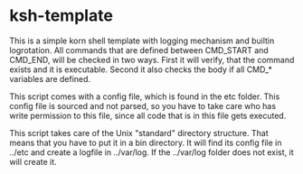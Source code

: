 ksh-template
============

This is a simple korn shell template with logging mechanism and builtin logrotation. All commands 
that are defined between CMD_START and CMD_END, will be checked in two ways. First it will verify,
that the command exists and it is executable. Second it also checks the body if all CMD_* variables
are defined.

This script comes with a config file, which is found in the etc folder. This config file is sourced
and not parsed, so you have to take care who has write permission to this file, since all code that
is in this file gets executed.

This script takes care of the Unix "standard" directory structure. That means that you have to put
it in a bin directory. It will find its config file in ../etc and create a logfile in ../var/log. If 
the ../var/log folder does not exist, it will create it.

